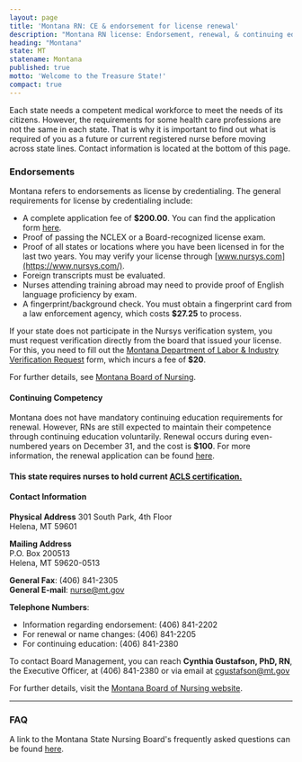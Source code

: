 ```yaml
---
layout: page
title: 'Montana RN: CE & endorsement for license renewal'
description: "Montana RN license: Endorsement, renewal, & continuing education. Stay informed and meet career requirements."
heading: "Montana"
state: MT
statename: Montana
published: true
motto: 'Welcome to the Treasure State!'
compact: true
---
```


Each state needs a competent medical workforce to meet the needs of its citizens. However, the requirements for some health care professions are not the same in each state. That is why it is important to find out what is required of you as a future or current registered nurse before moving across state lines. Contact information is located at the bottom of this page.

### Endorsements

Montana refers to endorsements as license by credentialing. The general requirements for license by credentialing include:

- A complete application fee of **$200.00**. You can find the application form [here](https://boards.bsd.dli.mt.gov/_docs/nur/rn-license-app-checklist.pdf).
- Proof of passing the NCLEX or a Board-recognized license exam.
- Proof of all states or locations where you have been licensed in for the last two years. You may verify your license through [www.nursys.com](https://www.nursys.com/).
- Foreign transcripts must be evaluated.
- Nurses attending training abroad may need to provide proof of English language proficiency by exam.
- A fingerprint/background check. You must obtain a fingerprint card from a law enforcement agency, which costs **$27.25** to process.

If your state does not participate in the Nursys verification system, you must request verification directly from the board that issued your license. For this, you need to fill out the [Montana Department of Labor & Industry Verification Request](https://boards.bsd.dli.mt.gov/_global-pages/additional-license-information/) form, which incurs a fee of **$20**.

For further details, see [Montana Board of Nursing](https://boards.bsd.dli.mt.gov/nursing/).

#### Continuing Competency

Montana does not have mandatory continuing education requirements for renewal. However, RNs are still expected to maintain their competence through continuing education voluntarily. Renewal occurs during even-numbered years on December 31, and the cost is **$100**. For more information, the renewal application can be found [here](https://boards.bsd.dli.mt.gov/_docs/nur/rn-lpn-renew.pdf).

#### This state requires nurses to hold current [ACLS certification.](https://www.acls.net/montana-acls-pals-bls)

#### Contact Information

**Physical Address**
301 South Park, 4th Floor  
Helena, MT 59601

**Mailing Address**  
P.O. Box 200513  
Helena, MT 59620-0513

**General Fax**: (406) 841-2305  
**General E-mail**: [nurse@mt.gov](mailto:nurse@mt.gov?subject=License%20renewals%20and%20endorsements&body=Hi%2C%0A%0AI%20found%20your%20email%20address%20on%20the%20ACLS%20Training%20Center%20website%20RNMobility.com%20and%20I%20have%20some%20questions%20about%20licensure%20in%20Montana)

**Telephone Numbers**:  
- Information regarding endorsement: (406) 841-2202  
- For renewal or name changes: (406) 841-2205  
- For continuing education: (406) 841-2380  

To contact Board Management, you can reach **Cynthia Gustafson, PhD, RN**, the Executive Officer, at (406) 841-2380 or via email at [cgustafson@mt.gov](mailto:cgustafson@mt.gov?subject=License%20renewals%20and%20endorsements&body=Hi%2C%0A%0AI%20was%20on%20the%20ACLS%20Training%20Center%20website%20RNMobility.com%20and%20read%20that%20I%20can%20send%20my%20questions%20for%20the%20Montana%20Board%20Management%20Bureau%20here.)

For further details, visit the [Montana Board of Nursing website](https://boards.bsd.dli.mt.gov/nursing/).

* * * * *

### FAQ

A link to the Montana State Nursing Board's frequently asked questions can be found [here](https://boards.bsd.dli.mt.gov/nursing/faq).
